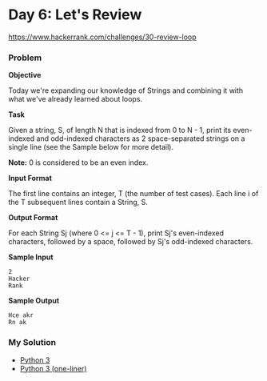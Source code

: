 # Day 6: Let's Review

https://www.hackerrank.com/challenges/30-review-loop

### Problem

**Objective**

Today we're expanding our knowledge of Strings and combining it with what we've already learned about loops.

**Task**

Given a string, S, of length N that is indexed from 0 to N - 1, print its even-indexed and odd-indexed characters as 2 space-separated strings on a single line (see the Sample below for more detail).

**Note:** 0 is considered to be an even index.

**Input Format**

The first line contains an integer, T (the number of test cases).
Each line i of the T subsequent lines contain a String, S.

**Output Format**

For each String Sj (where 0 <= j <= T - 1), print Sj's even-indexed characters, followed by a space, followed by Sj's odd-indexed characters.

**Sample Input**

```
2
Hacker
Rank
```

**Sample Output**

```
Hce akr
Rn ak
```

### My Solution

- [Python 3](python3.py)
- [Python 3 (one-liner)](python3-oneliner.py)